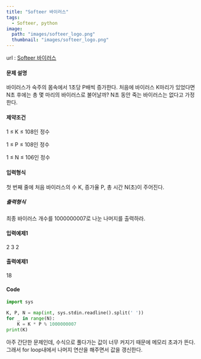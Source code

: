 ```yaml
---
title: "Softeer 바이러스"
tags:
  - Softeer, python
image:
  path: "images/softeer_logo.png"
  thumbnail: "images/softeer_logo.png"
---
```


url : [Softeer 바이러스](https://softeer.ai/practice/info.do?idx=1&eid=407&sw_prbl_sbms_sn=224081)

#### 문제 설명
바이러스가 숙주의 몸속에서 1초당 P배씩 증가한다.
처음에 바이러스 K마리가 있었다면 N초 후에는 총 몇 마리의 바이러스로 불어날까? N초 동안 죽는 바이러스는 없다고 가정한다.

#### 제약조건
1 ≤ K ≤ 108인 정수

1 ≤ P ≤ 108인 정수

1 ≤ N ≤ 106인 정수

#### 입력형식
첫 번째 줄에 처음 바이러스의 수 K, 증가율 P, 총 시간 N(초)이 주어진다.

##### 출력형식
최종 바이러스 개수를 1000000007로 나눈 나머지를 출력하라.

#### 입력예제1
2 3 2
#### 출력예제1
18

#### Code

```python
import sys

K, P, N = map(int, sys.stdin.readline().split(' '))
for _ in range(N):
    K = K * P % 1000000007
print(K)
```

아주 간단한 문제인데, 수식으로 풀다가는 값이 너무 커지기 때문에 메모리 초과가 뜬다. 그래서 for loop내에서 나머지 연산을 해주면서 값을 갱신한다.

